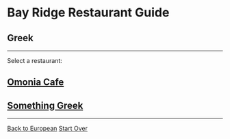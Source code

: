 # Bay Ridge Restaurant Guide
## Greek
---
Select a restaurant:
## [Omonia Cafe](https://omoniacafe.com/)
## [Something Greek](https://www.somethingreekonline.com/)
---
[Back to European](european.md) 
[Start Over](../home.md)